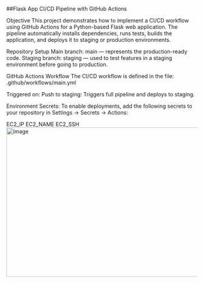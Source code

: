 ##Flask App CI/CD Pipeline with GitHub Actions

Objective
This project demonstrates how to implement a CI/CD workflow using GitHub Actions for a Python-based Flask web application. The pipeline automatically installs dependencies, runs tests, builds the application, and deploys it to staging or production environments.

Repository Setup
Main branch: main — represents the production-ready code.
Staging branch: staging — used to test features in a staging environment before going to production.

GitHub Actions Workflow
The CI/CD workflow is defined in the file:
.github/workflows/main.yml

Triggered on:
Push to staging: Triggers full pipeline and deploys to staging.

Environment Secrets:
To enable deployments, add the following secrets to your repository in Settings → Secrets → Actions:

EC2_IP
EC2_NAME
EC2_SSH
<img width="1365" height="394" alt="image" src="https://github.com/user-attachments/assets/2b24b476-d5f2-4777-8671-391313eeb02b" />
